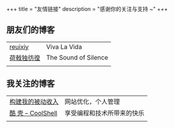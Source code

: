 +++
title = "友情链接"
description = "感谢你的关注与支持 ~"
+++

## 朋友们的博客

|                                  |                      |
| -------------------------------- | -------------------- |
| [reuixiy](https://io-oi.me/)     | Viva La Vida         |
| [荷戟独彷徨](https://guanqr.com) | The Sound of Silence |
|                                  |                      |

## 我关注的博客

|                                            |                            |
| ------------------------------------------ | -------------------------- |
| [构建我的被动收入](https://www.bmpi.dev/)  | 网站优化，个人管理         |
| [酷 壳 – CoolShell](https://coolshell.cn/) | 享受编程和技术所带来的快乐 |
|                                            |                            |

